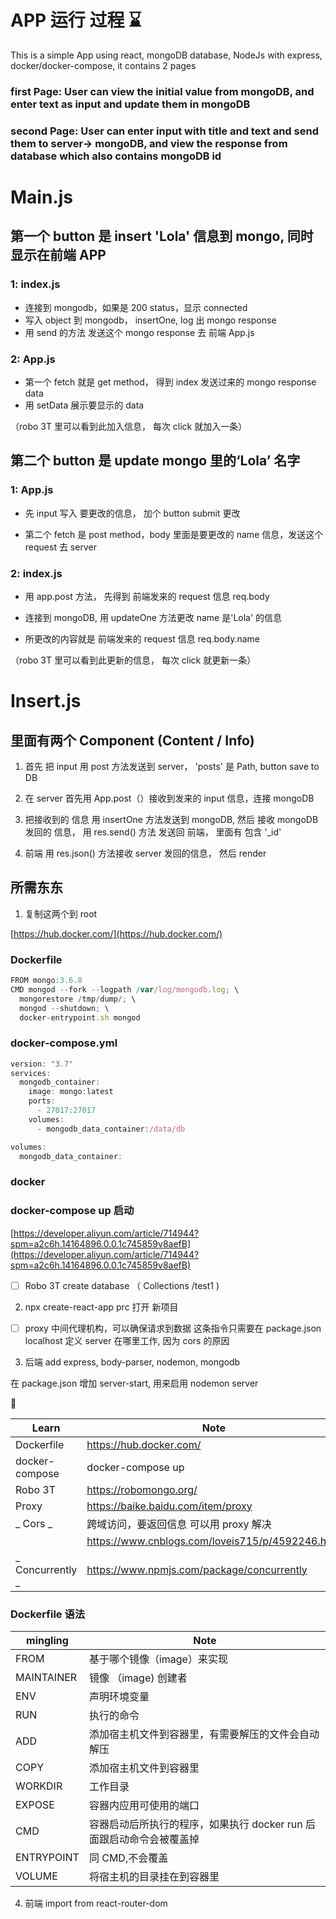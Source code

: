 # APP 运行 过程 ⌛️

This is a simple App using react, mongoDB database, NodeJs with express, docker/docker-compose, it contains 2 pages

### first Page: User can view the initial value from mongoDB, and enter text as input and update them in mongoDB

### second Page: User can enter input with title and text and send them to server-> mongoDB, and view the response from database which also contains mongoDB id

# Main.js

## 第一个 button 是 insert 'Lola' 信息到 mongo, 同时 显示在前端 APP

### 1: index.js

- 连接到 mongodb，如果是 200 status，显示 connected
- 写入 object 到 mongodb， insertOne, log 出 mongo response
- 用 send 的方法 发送这个 mongo response 去 前端 App.js

### 2: App.js

- 第一个 fetch 就是 get method， 得到 index 发送过来的 mongo response data
- 用 setData 展示要显示的 data

（robo 3T 里可以看到此加入信息， 每次 click 就加入一条）

## 第二个 button 是 update mongo 里的‘Lola’ 名字

### 1: App.js

- 先 input 写入 要更改的信息， 加个 button submit 更改

- 第二个 fetch 是 post method，body 里面是要更改的 name 信息，发送这个 request 去 server

### 2: index.js

- 用 app.post 方法， 先得到 前端发来的 request 信息 req.body

- 连接到 mongoDB, 用 updateOne 方法更改 name 是'Lola' 的信息

- 所更改的内容就是 前端发来的 request 信息 req.body.name

（robo 3T 里可以看到此更新的信息， 每次 click 就更新一条）

# Insert.js

## 里面有两个 Component (Content / Info)

1. 首先 把 input 用 post 方法发送到 server， 'posts' 是 Path, button save to DB

2. 在 server 首先用 App.post（）接收到发来的 input 信息，连接 mongoDB

3. 把接收到的 信息 用 insertOne 方法发送到 mongoDB, 然后 接收 mongoDB 发回的 信息， 用 res.send() 方法 发送回 前端， 里面有 包含 '\_id'

4. 前端 用 res.json() 方法接收 server 发回的信息， 然后 render

## 所需东东

1. 复制这两个到 root

[https://hub.docker.com/](https://hub.docker.com/)

### Dockerfile

```jsx
FROM mongo:3.6.8
CMD mongod --fork --logpath /var/log/mongodb.log; \
  mongorestore /tmp/dump/; \
  mongod --shutdown; \
  docker-entrypoint.sh mongod
```

### docker-compose.yml

```jsx
version: "3.7"
services:
  mongodb_container:
    image: mongo:latest
    ports:
      - 27017:27017
    volumes:
      - mongodb_data_container:/data/db

volumes:
  mongodb_data_container:
```

### docker

### docker-compose up 启动

[https://developer.aliyun.com/article/714944?spm=a2c6h.14164896.0.0.1c745859v8aefB](https://developer.aliyun.com/article/714944?spm=a2c6h.14164896.0.0.1c745859v8aefB)

- [ ] Robo 3T create database （ Collections /test1 )

2. npx create-react-app prc 打开 新项目

- [ ] proxy 中间代理机构，可以确保请求到数据 这条指令只需要在 package.json localhost 定义 server 在哪里工作, 因为 cors 的原因

3. 后端 add express, body-parser, nodemon, mongodb

在 package.json 增加 server-start, 用来启用 nodemon server

📸

| Learn            | Note                                             |
| ---------------- | ------------------------------------------------ |
| Dockerfile       | https://hub.docker.com/                          |
| docker-compose   | docker-compose up                                |
| Robo 3T          | https://robomongo.org/                           |
| Proxy            | https://baike.baidu.com/item/proxy               |
| _ Cors _         | 跨域访问，要返回信息 可以用 proxy 解决           |
|                  | https://www.cnblogs.com/loveis715/p/4592246.html |
| _ Concurrently _ | https://www.npmjs.com/package/concurrently       |

### Dockerfile 语法

| mingling   | Note                                                                 |
| ---------- | -------------------------------------------------------------------- |
| FROM       | 基于哪个镜像（image）来实现                                          |
| MAINTAINER | 镜像 （image) 创建者                                                 |
| ENV        | 声明环境变量                                                         |
| RUN        | 执行的命令                                                           |
| ADD        | 添加宿主机文件到容器里，有需要解压的文件会自动解压                   |
| COPY       | 添加宿主机文件到容器里                                               |
| WORKDIR    | 工作目录                                                             |
| EXPOSE     | 容器内应用可使用的端口                                               |
| CMD        | 容器启动后所执行的程序，如果执行 docker run 后面跟启动命令会被覆盖掉 |
| ENTRYPOINT | 同 CMD,不会覆盖                                                      |
| VOLUME     | 将宿主机的目录挂在到容器里                                           |

4. 前端 import from react-router-dom
